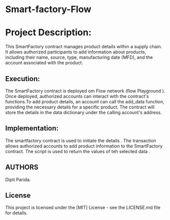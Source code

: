 # Smart-factory-Flow

# Project Description:
 This SmartFactory contract manages product details within a supply chain. It allows authorized participants to add information about products, including their name, 
 source, type, manufacturing date (MFD), and the account associated with the product.

 
## Execution:
The SmartFactory contract is deployed om Flow network (flow Playground ). Once deployed, authorized accounts can interact with the contract's functions.To add product details, an account can call the add_data function, providing the necessary details for a specific product.
The contract will store the details in the data dictionary under the calling account's address.

## Implementation:
The smartfactory contract is used to initiate the details .
The transaction allows authorized accounts to add product information to the SmartFactory contract.
The script is used to return the values of teh selected data .

## AUTHORS
Dipti Parida.

## License
This project is licensed under the [MIT] License - see the LICENSE.md file for details.
